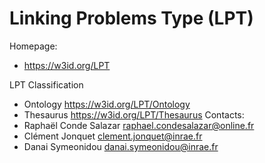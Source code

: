 Linking Problems Type (LPT)
===

Homepage:
* https://w3id.org/LPT

LPT Classification
* Ontology <https://w3id.org/LPT/Ontology>
* Thesaurus <https://w3id.org/LPT/Thesaurus>
Contacts: 
* Raphaël Conde Salazar <raphael.condesalazar@online.fr>
* Clément Jonquet <clement.jonquet@inrae.fr>
* Danai Symeonidou <danai.symeonidou@inrae.fr>


